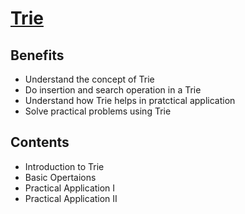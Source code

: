 # [Trie](https://leetcode.com/explore/learn/card/trie/)

## Benefits
- Understand the concept of Trie
- Do insertion and search operation in a Trie
- Understand how Trie helps in pratctical application
- Solve practical problems using Trie

## Contents
- Introduction to Trie
- Basic Opertaions
- Practical Application I
- Practical Application II
